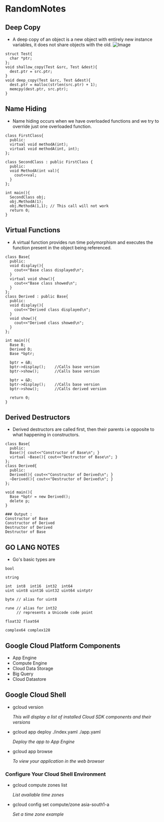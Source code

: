 # RandomNotes

## Deep Copy
* A deep copy of an object is a new object with entirely new instance variables, it does not share objects with the old.
![Image](https://drive.google.com/file/d/1_bEgvfOLSJ_tqddkp116OmSp7Ux-eEAV/view?usp=sharing)
```
struct Test{
  char *ptr;
};
void shallow_copy(Test &src, Test &dest){
  dest.ptr = src.ptr;
}
void deep_copy(Test &src, Test &dest){
  dest.ptr = malloc(strlen(src.ptr) + 1);
  memcpy(dest.ptr, src.ptr);
}
```
## Name Hiding
* Name hiding occurs when we have overloaded functions and we try to override just one overloaded function.
```
class FirstClass{
  public:
  virtual void methodA(int);
  virtual void methodA(int, int);
};

class SecondClass : public FirstClass {
  public:
  void MethodA(int val){
    cout<<val;
  }
};

int main(){
  SecondClass obj;
  obj.MethodA(1);
  obj.MethodA(1,1); // This call will not work
  return 0;
}
```

## Virtual Functions
* A virtual function provides run time polymorphism and executes the function present in the object being referenced.
```
class Base{
  public:
  void display(){
    cout<<"Base class displayed\n";
  }
  virtual void show(){
    cout<<"Base class showed\n";
  }
};
class Derived : public Base{
  public:
  void display(){
    cout<<"Derived class displayed\n";
  }
  void show(){
    cout<<"Derived class showed\n";
  }
};

int main(){
  Base B;
  Derived D;
  Base *bptr;
  
  bptr = &B;
  bptr->display();    //Calls base version
  bptr->show();       //Calls base version
  
  bptr = &D;
  bptr->display();    //Calls base version
  bptr->show();       //Calls derived version
  
  return 0;
}
```
## Derived Destructors
* Derived destructors are called first, then their parents i.e opposite to what happening in constructors.
```
class Base{
  public:
  Base(){ cout<<"Constructor of Base\n"; }
  virtual ~Base(){ cout<<"Destructor of Base\n"; }
};
class Derived{
  public:
  Derived(){ cout<<"Constructor of Derived\n"; }
  ~Derived(){ cout<<"Destructor of Derived\n"; }
};

void main(){
  Base *bptr = new Derived();
  delete p;
}

### Output :
Constructor of Base
Constructor of Derived
Destructor of Derived
Destructor of Base
```

## GO LANG NOTES

* Go's basic types are

```
bool

string

int  int8  int16  int32  int64
uint uint8 uint16 uint32 uint64 uintptr

byte // alias for uint8

rune // alias for int32
     // represents a Unicode code point

float32 float64

complex64 complex128
```

## Google Cloud Platform Components
* App Engine
* Compute Engine
* Cloud Data Storage
* Big Query
* Cloud Datastore


## Google Cloud Shell

* gcloud version

  *This will display a list of installed Cloud SDK components and their versions*
  
* gcloud app deploy ./index.yaml ./app.yaml

  *Deploy the app to App Engine*
  
* gcloud app browse 

  *To view your application in the web browser*
 
### Configure Your Cloud Shell Environment

* gcloud compute zones list

  *List available time zones*

* gcloud config set compute/zone asia-south1-a
 
  *Set a time zone example*


  
